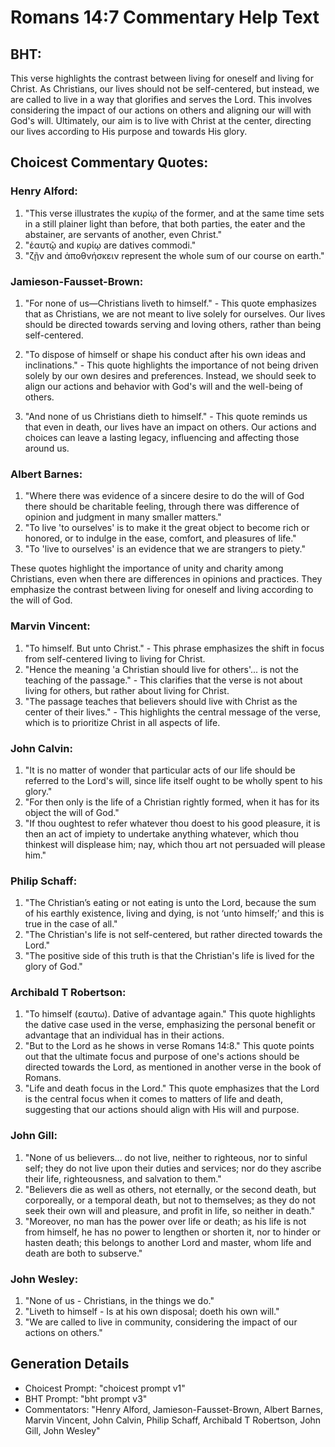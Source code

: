 # Romans 14:7 Commentary Help Text

## BHT:
This verse highlights the contrast between living for oneself and living for Christ. As Christians, our lives should not be self-centered, but instead, we are called to live in a way that glorifies and serves the Lord. This involves considering the impact of our actions on others and aligning our will with God's will. Ultimately, our aim is to live with Christ at the center, directing our lives according to His purpose and towards His glory.

## Choicest Commentary Quotes:
### Henry Alford:
1. "This verse illustrates the κυρίῳ of the former, and at the same time sets in a still plainer light than before, that both parties, the eater and the abstainer, are servants of another, even Christ."
2. "ἑαυτῷ and κυρίῳ are datives commodi."
3. "ζῇν and ἀποθνήσκειν represent the whole sum of our course on earth."

### Jamieson-Fausset-Brown:
1. "For none of us—Christians liveth to himself." - This quote emphasizes that as Christians, we are not meant to live solely for ourselves. Our lives should be directed towards serving and loving others, rather than being self-centered.

2. "To dispose of himself or shape his conduct after his own ideas and inclinations." - This quote highlights the importance of not being driven solely by our own desires and preferences. Instead, we should seek to align our actions and behavior with God's will and the well-being of others.

3. "And none of us Christians dieth to himself." - This quote reminds us that even in death, our lives have an impact on others. Our actions and choices can leave a lasting legacy, influencing and affecting those around us.

### Albert Barnes:
1. "Where there was evidence of a sincere desire to do the will of God there should be charitable feeling, through there was difference of opinion and judgment in many smaller matters."
2. "To live 'to ourselves' is to make it the great object to become rich or honored, or to indulge in the ease, comfort, and pleasures of life."
3. "To 'live to ourselves' is an evidence that we are strangers to piety."

These quotes highlight the importance of unity and charity among Christians, even when there are differences in opinions and practices. They emphasize the contrast between living for oneself and living according to the will of God.

### Marvin Vincent:
1. "To himself. But unto Christ." - This phrase emphasizes the shift in focus from self-centered living to living for Christ.
2. "Hence the meaning 'a Christian should live for others'... is not the teaching of the passage." - This clarifies that the verse is not about living for others, but rather about living for Christ.
3. "The passage teaches that believers should live with Christ as the center of their lives." - This highlights the central message of the verse, which is to prioritize Christ in all aspects of life.

### John Calvin:
1. "It is no matter of wonder that particular acts of our life should be referred to the Lord's will, since life itself ought to be wholly spent to his glory."
2. "For then only is the life of a Christian rightly formed, when it has for its object the will of God."
3. "If thou oughtest to refer whatever thou doest to his good pleasure, it is then an act of impiety to undertake anything whatever, which thou thinkest will displease him; nay, which thou art not persuaded will please him."

### Philip Schaff:
1. "The Christian’s eating or not eating is unto the Lord, because the sum of his earthly existence, living and dying, is not ‘unto himself;’ and this is true in the case of all."
2. "The Christian's life is not self-centered, but rather directed towards the Lord."
3. "The positive side of this truth is that the Christian's life is lived for the glory of God."

### Archibald T Robertson:
1. "To himself (εαυτω). Dative of advantage again." This quote highlights the dative case used in the verse, emphasizing the personal benefit or advantage that an individual has in their actions.
2. "But to the Lord as he shows in verse Romans 14:8." This quote points out that the ultimate focus and purpose of one's actions should be directed towards the Lord, as mentioned in another verse in the book of Romans.
3. "Life and death focus in the Lord." This quote emphasizes that the Lord is the central focus when it comes to matters of life and death, suggesting that our actions should align with His will and purpose.

### John Gill:
1. "None of us believers... do not live, neither to righteous, nor to sinful self; they do not live upon their duties and services; nor do they ascribe their life, righteousness, and salvation to them."
2. "Believers die as well as others, not eternally, or the second death, but corporeally, or a temporal death, but not to themselves; as they do not seek their own will and pleasure, and profit in life, so neither in death."
3. "Moreover, no man has the power over life or death; as his life is not from himself, he has no power to lengthen or shorten it, nor to hinder or hasten death; this belongs to another Lord and master, whom life and death are both to subserve."

### John Wesley:
1. "None of us - Christians, in the things we do." 
2. "Liveth to himself - Is at his own disposal; doeth his own will." 
3. "We are called to live in community, considering the impact of our actions on others."


## Generation Details
- Choicest Prompt: "choicest prompt v1"
- BHT Prompt: "bht prompt v3"
- Commentators: "Henry Alford, Jamieson-Fausset-Brown, Albert Barnes, Marvin Vincent, John Calvin, Philip Schaff, Archibald T Robertson, John Gill, John Wesley"
